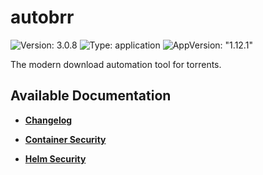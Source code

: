 # autobrr

![Version: 3.0.8](https://img.shields.io/badge/Version-3.0.8-informational?style=flat-square) ![Type: application](https://img.shields.io/badge/Type-application-informational?style=flat-square) ![AppVersion: "1.12.1"](https://img.shields.io/badge/AppVersion-"1.12.1"-informational?style=flat-square)

The modern download automation tool for torrents.

## Available Documentation

- [**Changelog**](CHANGELOG)

- [**Container Security**](container-security)

- [**Helm Security**](helm-security)

